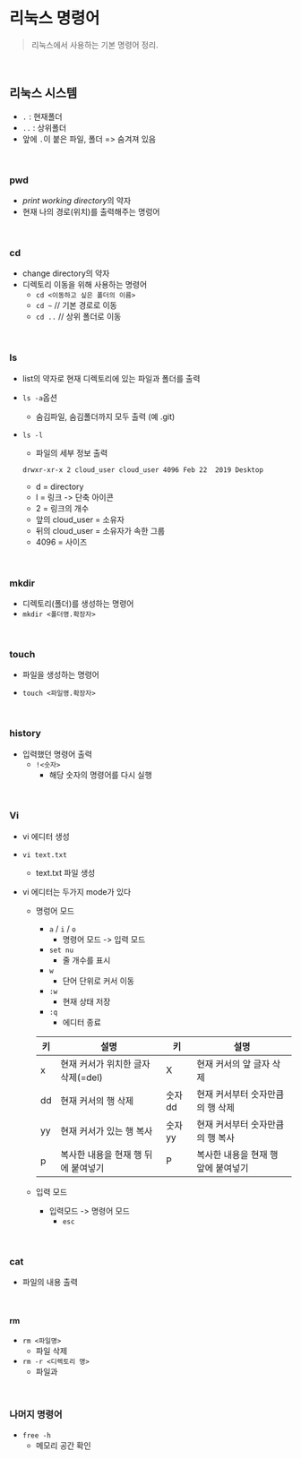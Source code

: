 # 리눅스 명령어

> 리눅스에서 사용하는 기본 명령어 정리. 
>

<br/>

## 리눅스 시스템

- `.` : 현재폴더
- `..` : 상위폴더
- 앞에 `.`이 붙은 파일, 폴더 => 숨겨져 있음

<br/>

### pwd

- *print working directory*의 약자
- 현재 나의 경로(위치)를 출력해주는 명렁어

<br/>

### cd

- change directory의 약자
- 디렉토리 이동을 위해 사용하는 명령어
  - `cd <이동하고 싶은 폴더의 이름>`
  - `cd ~`  // 기본 경로로 이동
  - `cd ..`  // 상위 폴더로 이동

<br/>

### ls

- list의 약자로 현재 디렉토리에 있는 파일과 폴더를 출력

- `ls -a`옵션
  
  - 숨김파일, 숨김폴더까지 모두 출력  (예 .git)
  
- `ls -l`

  - 파일의 세부 정보 출력

  ```
  drwxr-xr-x 2 cloud_user cloud_user 4096 Feb 22  2019 Desktop
  ```

  - d = directory
  - l = 링크 -> 단축 아이콘
  - 2 = 링크의 개수
  - 앞의 cloud_user  = 소유자
  - 뒤의 cloud_user  =  소유자가 속한 그룹
  - 4096  = 사이즈


<br/>

### mkdir

- 디렉토리(폴더)를 생성하는 명령어
- `mkdir <폴더명.확장자>`

<br/>

### touch

- 파일을 생성하는 명령어

- `touch <파일명.확장자>`

<br/>

### history

- 입력했던 명령어 출력
  - `!<숫자>`
    - 해당 숫자의 명령어를 다시 실행

<br/>

### Vi

- vi 에디터 생성

- `vi text.txt`

  - text.txt 파일 생성

- vi 에디터는 두가지 mode가 있다

  - 명렁어 모드

    - `a` / `i` / `o`
      - 명령어 모드 -> 입력 모드
    - `set nu`
      - 줄 개수를 표시
    - `w`
      - 단어 단위로 커서 이동
    - `:w`
      - 현재 상태 저장
    - `:q`
      - 에디터 종료

    | 키   | 설명                                | 키     | 설명                                |
    | ---- | ----------------------------------- | ------ | ----------------------------------- |
    | x    | 현재 커서가 위치한 글자 삭제(=del)  | X      | 현재 커서의 앞 글자 삭제            |
    | dd   | 현재 커서의 행 삭제                 | 숫자dd | 현재 커서부터 숫자만큼의 행 삭제    |
    | yy   | 현재 커서가 있는 행 복사            | 숫자yy | 현재 커서부터 숫자만큼의 행 복사    |
    | p    | 복사한 내용을 현재 행 뒤에 붙여넣기 | P      | 복사한 내용을 현재 행 앞에 붙여넣기 |

  

  - 입력 모드
    - 입력모드 -> 명령어 모드
      - `esc`

<br/>

### cat

- 파일의 내용 출력

<br/>

#### rm

- `rm <파일명>`
  - 파일 삭제
- `rm -r <디렉토리 명>`
  - 파일과



<br/>

### 나머지 명령어

- `free -h`
  - 메모리 공간 확인
